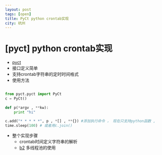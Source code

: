 ```yaml
---
layout: post
tags: [open]
title: PyCt python crontab实现	
city: 杭州 
---
```




[pyct] python crontab实现
========
+ [pyct](https://github.com/intohole/pyct)
+ 接口定义简单
+ 支持crontab字符串的定时时间格式
+ 使用方法
	
```python
	
from pyct.pyct import PyCt
c = PyCt()
	
def p(*argv , **kw):
	print "hi"
		
c.add("* * * * *", p , *[] , **{}) #添加执行命令 ， 现在只支持python函数 , 函数形式类似于这种 def xxx(*argv , **kw):  
time.sleep(100) # 或者用c.join()

```

+ 整个实现步骤
	- crontab时间定义字符串的解析
    - [b2](https://github.com/intohole/b2) 多线程池的使用
